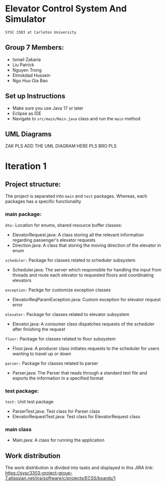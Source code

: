 # Elevator Control System And Simulator
```
SYSC 3303 at Carleton University 
```

## Group 7 Members:
* Ismail Zakaria
* Liu Patrick
* Nguyen Trong
* Elmokdad Hussein
* Ngo Huu Gia Bao

## Set up Instructions
* Make sure you use Java 17 or later
* Eclipse as IDE
* Navigate to ```src/main/Main.java``` class and run the ```main``` method

## UML Diagrams
ZAK PLS ADD THE UML DIAGRAM HERE PLS BRO PLS 

# Iteration 1
## Project structure:
The project is separated into ```main``` and ```test``` packages. Whereas, each packages has a specific functionality <br/>
### main package:<br/>
```dto:``` Location for enums, shared resource buffer classes:
* ElevatorRequest.java: A class storing all the relevant information regarding passenger's elevator requests
* Direction.java: A class that storing the moving direction of the elevator in enum 

```scheduler:``` Package for classes related to scheduler subsystem
* Scheduler.java: The server which responsible for handling the input from threads and route each elevator to requested floors and coordinating elevators

```exception:``` Packge for customize exception classes
* ElevatorReqParamException.java: Custom exception for elevator request error

```elevator:``` Package for classes related to elevator subsystem
* Elevator.java: A consumer class dispatches requests of the scheduler after finishing the request

```floor:``` Package for classes related to floor subsystem
* Floor.java: A producer class initiates requests to the scheduler for users wanting to travel up or down

```parser:``` Package for classes related to parser 
* Parser.java: The Parser that reads through a standard text file and exports the information in a specified format

### test package:
```test:``` Unit test package
* ParserTest.java: Test class for Parser class
* ElevatorRequestTest.java: Test class for ElevatorRequest class

### main class
* Main.java: A class for running the application

## Work distribution
The work distribution is divided into tasks and displayed in this JIRA link:
<br/>
https://sysc3303-project-group-7.atlassian.net/jira/software/c/projects/ECSS/boards/1
<br/>
